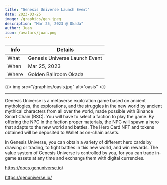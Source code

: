 ```yaml
---
title: "Genesis Universe Launch Event"
date: 2023-03-25
image: /graphics/gen.jpeg
description: "Mar 25, 2023 @ Okada"
author: Juan
icon: /avatars/juan.png
---
```




Info | Details 
--- | ---
What | Genesis Universe Launch Event
When | Mar 25, 2023 
Where | Golden Ballroom Okada

{{< img src="/graphics/oasis.jpg" alt="oasis" >}}

---


Genesis Universe is a metaverse exploration game based on ancient mythologies, the explorations, 
and the struggles in the new world by ancient mythical characters from all over the world, made 
possible with Binance Smart Chain (BSC). You will have to select a faction to play the game. By 
offering the NPC in the faction proper materials, the NPC will spawn a hero that adapts to the new 
world and battles. The Hero Card NFT and tokens obtained will be deposited to Wallet as on-chain 
assets.

In Genesis Universe, you can obtain a variety of different hero cards by drawing or trading, to fight  battles in this new world, and win rewards. The value system of Genesis Universe is controlled by you, for you can trade in-game assets at any time and exchange them with digital currencies.


https://docs.genuniverse.io/

https://genuniverse.io/